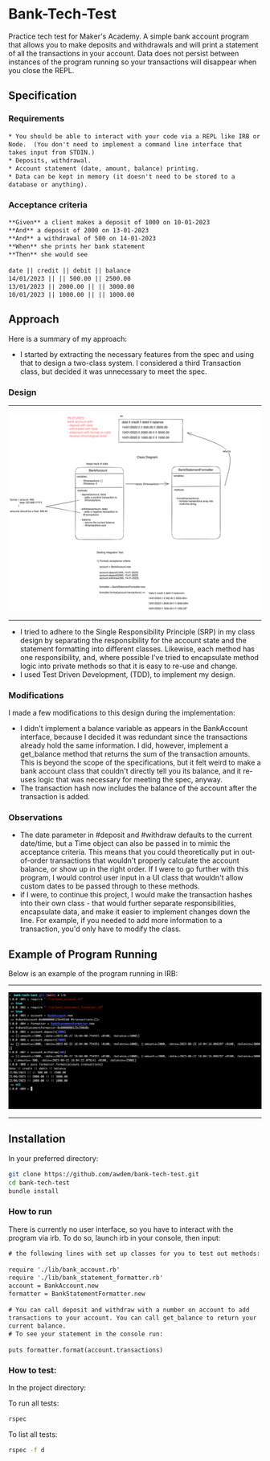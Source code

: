 # Bank-Tech-Test

Practice tech test for Maker's Academy. A simple bank account program that allows you to make deposits and withdrawals and will print a statement of all the transactions in your account.
Data does not persist between instances of the program running so your transactions will disappear when you close the REPL.

## Specification

### Requirements

```plain
* You should be able to interact with your code via a REPL like IRB or Node.  (You don't need to implement a command line interface that takes input from STDIN.)
* Deposits, withdrawal.
* Account statement (date, amount, balance) printing.
* Data can be kept in memory (it doesn't need to be stored to a database or anything).
```

### Acceptance criteria

```plain
**Given** a client makes a deposit of 1000 on 10-01-2023  
**And** a deposit of 2000 on 13-01-2023  
**And** a withdrawal of 500 on 14-01-2023  
**When** she prints her bank statement  
**Then** she would see

date || credit || debit || balance
14/01/2023 || || 500.00 || 2500.00
13/01/2023 || 2000.00 || || 3000.00
10/01/2023 || 1000.00 || || 1000.00
```

## Approach

Here is a summary of my approach:
- I started by extracting the necessary features from the spec and using that to design a two-class system. I considered a third Transaction class, but decided it was unnecessary to meet the spec.
### Design
_________
![Design Doc](design/class_design.png)
_________
- I tried to adhere to the Single Responsibility Principle (SRP) in my class design by separating the responsibility for the account state and the statement formatting into different classes. Likewise, each method has one responsibility, and, where possible I've tried to encapsulate method logic into private methods so that it is easy to re-use and change.
- I used Test Driven Development, (TDD), to implement my design.

### Modifications

I made a few modifications to this design during the implementation:

- I didn't implement a balance variable as appears in the BankAccount interface, because I decided it was redundant since the transactions already hold the same information. I did, however, implement a get_balance method that returns the sum of the transaction amounts. This is beyond the scope of the specifications, but it felt weird to make a bank account class that couldn't directly tell you its balance, and it re-uses logic that was necessary for meeting the spec, anyway.
- The transaction hash now includes the balance of the account after the transaction is added.

### Observations

- The date parameter in #deposit and #withdraw defaults to the current date/time, but a Time object can also be passed in to mimic the acceptance criteria. This means
  that you could theoretically put in out-of-order transactions that wouldn't properly calculate the account balance, or show up in the right order. If I were to go further with this program, I would control
  user input in a UI class that wouldn't allow custom dates to be passed through to these methods. 
- if I were, to continue this project, I would make the transaction hashes into their own class - that would further separate responsibilities, encapsulate data, and make it easier to implement changes down the line. For example, if you needed to add more information to a transaction, you'd only have to modify the class.

## Example of Program Running
Below is an example of the program running in IRB:
____________
![program run](images/example_program_run.png)
____________
## Installation

In your preferred directory:

```zsh
git clone https://github.com/awdem/bank-tech-test.git
cd bank-tech-test
bundle install
```
### How to run

There is currently no user interface, so you have to interact with the program via irb. To do so, launch irb in your console, then input:

```irb
# the following lines with set up classes for you to test out methods:

require './lib/bank_account.rb'
require './lib/bank_statement_formatter.rb'
account = BankAccount.new
formatter = BankStatementFormatter.new

# You can call deposit and withdraw with a number on account to add transactions to your account. You can call get_balance to return your current balance.
# To see your statement in the console run:

puts formatter.format(account.transactions) 
```
### How to test:

In the project directory:

To run all tests:
```zsh
rspec
```
To list all tests:
```zsh
rspec -f d
```